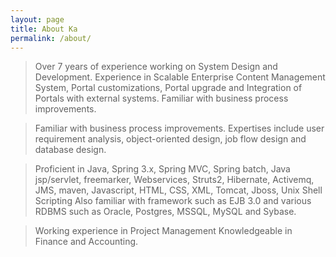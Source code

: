 ```yaml
---
layout: page
title: About Ka
permalink: /about/
---
```



> Over 7 years of experience working on System Design and Development.
Experience in Scalable Enterprise Content Management System, Portal customizations, Portal upgrade and Integration of Portals with external systems. 
Familiar with business process improvements.

> Familiar with business process improvements.
Expertises include user requirement analysis, object-oriented design, job flow design and database design.

> Proficient in Java, Spring 3.x, Spring MVC, Spring batch, Java jsp/servlet, freemarker, Webservices, Struts2, Hibernate, Activemq, JMS, maven, Javascript, HTML, CSS, XML, Tomcat, Jboss, Unix Shell Scripting
Also familiar with framework such as EJB 3.0 and various RDBMS such as Oracle, Postgres, MSSQL, MySQL and Sybase.

> Working experience in Project Management
Knowledgeable in Finance and Accounting.